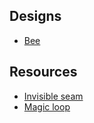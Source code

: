 ## Designs

- [Bee](https://www.crochet365knittoo.com/crochet-bee/)

## Resources

- [Invisible seam](https://www.crochet365knittoo.com/how-to-crochet-an-invisible-seamless-join/)
- [Magic loop](https://thewoobles.com/pages/crochet-magic-loop)